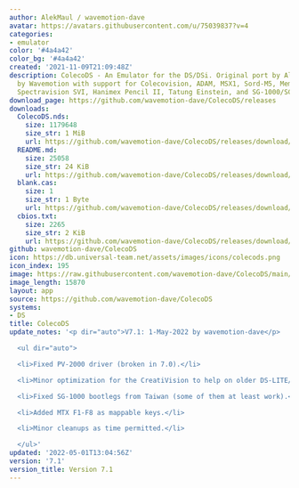 ```yaml
---
author: AlekMaul / wavemotion-dave
avatar: https://avatars.githubusercontent.com/u/75039837?v=4
categories:
- emulator
color: '#4a4a42'
color_bg: '#4a4a42'
created: '2021-11-09T21:09:48Z'
description: ColecoDS - An Emulator for the DS/DSi. Original port by Alekmaul. Phoenix-Edition
  by Wavemotion with support for Colecovision, ADAM, MSX1, Sord-M5, Memotech MTX,
  Spectravision SVI, Hanimex Pencil II, Tatung Einstein, and SG-1000/SC-3000.
download_page: https://github.com/wavemotion-dave/ColecoDS/releases
downloads:
  ColecoDS.nds:
    size: 1179648
    size_str: 1 MiB
    url: https://github.com/wavemotion-dave/ColecoDS/releases/download/7.1/ColecoDS.nds
  README.md:
    size: 25058
    size_str: 24 KiB
    url: https://github.com/wavemotion-dave/ColecoDS/releases/download/7.1/README.md
  blank.cas:
    size: 1
    size_str: 1 Byte
    url: https://github.com/wavemotion-dave/ColecoDS/releases/download/7.1/blank.cas
  cbios.txt:
    size: 2265
    size_str: 2 KiB
    url: https://github.com/wavemotion-dave/ColecoDS/releases/download/7.1/cbios.txt
github: wavemotion-dave/ColecoDS
icon: https://db.universal-team.net/assets/images/icons/colecods.png
icon_index: 195
image: https://raw.githubusercontent.com/wavemotion-dave/ColecoDS/main/arm9/gfx_data/pdev_tbg0.png
image_length: 15870
layout: app
source: https://github.com/wavemotion-dave/ColecoDS
systems:
- DS
title: ColecoDS
update_notes: '<p dir="auto">V7.1: 1-May-2022 by wavemotion-dave</p>

  <ul dir="auto">

  <li>Fixed PV-2000 driver (broken in 7.0).</li>

  <li>Minor optimization for the CreatiVision to help on older DS-LITE/PHAT.</li>

  <li>Fixed SG-1000 bootlegs from Taiwan (some of them at least work).</li>

  <li>Added MTX F1-F8 as mappable keys.</li>

  <li>Minor cleanups as time permitted.</li>

  </ul>'
updated: '2022-05-01T13:04:56Z'
version: '7.1'
version_title: Version 7.1
---
```

